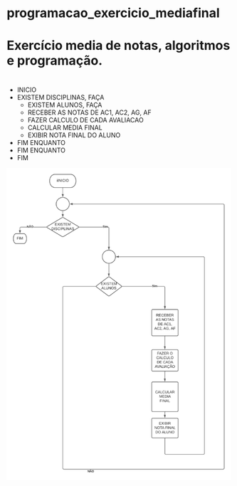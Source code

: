# programacao_exercicio_mediafinal
# Exercício media de notas, algoritmos e programação.
#
- INICIO
 - EXISTEM DISCIPLINAS, FAÇA
   - EXISTEM ALUNOS, FAÇA
   - RECEBER AS NOTAS DE AC1, AC2, AG, AF
   - FAZER CALCULO DE CADA AVALIACAO
   - CALCULAR MEDIA FINAL 
   - EXIBIR NOTA FINAL DO ALUNO
  - FIM ENQUANTO
 - FIM ENQUANTO
- FIM

![isso é uma imagem](https://github.com/PabloRomeroDLM/programacao_exercicio_mediafinal/blob/main/FLUXOGRAMA.png)
